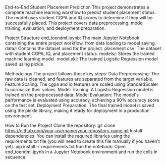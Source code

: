 End-to-End Student Placement Prediction
This project demonstrates a complete machine learning workflow to predict student placement status. The model uses student CGPA and IQ scores to determine if they will be successfully placed. This project covers data preprocessing, model training, evaluation, and deployment preparation.

Project Structure
end_toendml.ipynb: The main Jupyter Notebook containing the entire project workflow, from data loading to model saving.
data/: Contains the dataset used for the project.
placement.csv: The dataset with student CGPA, IQ, and placement status.
models/: Stores the trained machine learning model.
model.pkl: The trained Logistic Regression model saved using pickle.

Methodology
The project follows these key steps:
Data Preprocessing: The raw data is cleaned, and features are separated from the target variable.
Feature Scaling: The cgpa and iq features are scaled using StandardScaler to normalize their values.
Model Training: A Logistic Regression model is trained on the preprocessed data.
Model Evaluation: The model's performance is evaluated using accuracy, achieving a 90% accuracy score on the test set.
Deployment Preparation: The final trained model is saved using the pickle library, making it ready for deployment in a production environment.

How to Run the Project
Clone the repository:
git clone https://github.com/your-username/your-repository-name.git
Install dependencies:
You can install the required libraries using the requirements.txt file (you will need to create this file manually if you haven't yet).
pip install -r requirements.txt
Run the notebook:
Open end_toendml.ipynb in a Jupyter Notebook environment and run the cells in sequence.

